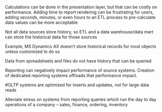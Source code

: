    

Calculations can be done in the presentation layer, but that can be costly on performance. Adding time to report rendering can be frustrating for users, adding seconds, minutes, or even hours to an ETL process to pre-calculate data values can be more acceptable

   

Not all data sources store history, so ETL and a data warehouse/data mart can store the historical data for those sources

Example, MS Dynamics AX doesn’t store historical records for most objects unless customized to do so

Data from spreadsheets and files do not have history that can be queried



Reporting can negatively impact performance of source systems. Creation of dedicated reporting systems offloads that performance impact.

#OLTP systems are optimized for inserts and updates, not for large data reads

Alleviate stress on systems from reporting queries which run the day to day operations of a company – sales, finance, ordering, inventory